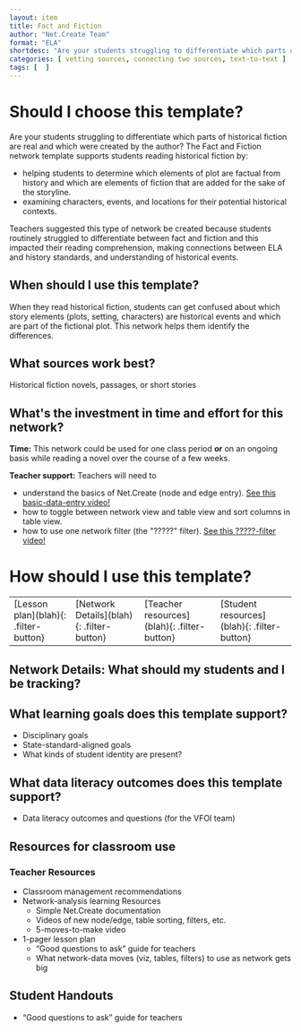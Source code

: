 ```yaml
---
layout: item
title: Fact and Fiction
author: "Net.Create Team"
format: "ELA"
shortdesc: "Are your students struggling to differentiate which parts of historical fiction are real and which were created by the author?"
categories: [ vetting sources, connecting two sources, text-to-text ]
tags: [  ]
---
```


# Should I choose this template?

Are your students struggling to differentiate which parts of historical fiction are real and which were created by the author? The Fact and Fiction network template supports students reading historical fiction by: 
- helping students to determine which elements of plot are factual from history and which are elements of fiction that are added for the sake of the storyline. 
- examining characters, events, and locations for their potential historical contexts.

Teachers suggested this type of network be created because students routinely struggled to differentiate between fact and fiction and this impacted their reading comprehension, making connections between ELA and history standards, and understanding of historical events. 

## When should I use this template?

When they read historical fiction, students can get confused about which story elements (plots, setting, characters) are historical events and which are part of the fictional plot. This network helps them identify the differences.

## What sources work best?

Historical fiction novels, passages, or short stories

## What's the investment in time and effort for this network?

**Time:** This network could be used for one class period **or** on an ongoing basis while reading a novel over the course of a few weeks.

**Teacher support:** Teachers will need to
- understand the basics of Net.Create (node and edge entry). [See this basic-data-entry video!](https://netcreate.org)
- how to toggle between network view and table view and sort columns in table view.
- how to use one network filter (the "?????" filter). [See this ?????-filter video!](https://netcreate.org)


# How should I use this template?

<table>
<tr>
<td markdown=1>[Lesson plan](blah){: .filter-button}
</td>
<td markdown=1>[Network Details](blah){: .filter-button}
</td>
<td markdown=1>[Teacher resources](blah){: .filter-button}
</td>
<td markdown=1>[Student resources](blah){: .filter-button}
</td>
</tr>
</table>

## Network Details: What should my students and I be tracking?

## What learning goals does this template support?

- Disciplinary goals
- State-standard-aligned goals
- What kinds of student identity are present?

## What data literacy outcomes does this template support?

- Data literacy outcomes and questions (for the VFOI team)

## Resources for classroom use

### Teacher Resources

- Classroom management recommendations
- Network-analysis learning Resources
	- Simple Net.Create documentation
	- Videos of new node/edge, table sorting, filters, etc.
	- 5-moves-to-make video
- 1-pager lesson plan
	- “Good questions to ask” guide for teachers
	- What network-data moves (viz, tables, filters) to use as network gets big

## Student Handouts

- “Good questions to ask” guide for teachers

